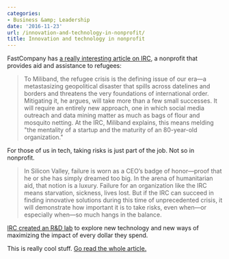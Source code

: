```yaml
---
categories:
- Business &amp; Leadership
date: '2016-11-23'
url: /innovation-and-technology-in-nonprofit/
title: Innovation and technology in nonprofit
---
```


FastCompany has [a really interesting article on IRC](https://www.fastcompany.com/3065447/how-a-visionary-aid-organization-is-using-technology-to-help-refugees), a nonprofit that provides aid and assistance to refugees:

> To Miliband, the refugee crisis is the defining issue of our era—a metastasizing geopolitical disaster that spills across datelines and borders and threatens the very foundations of international order. Mitigating it, he argues, will take more than a few small successes. It will require an entirely new approach, one in which social media outreach and data mining matter as much as bags of flour and mosquito netting. At the IRC, Miliband explains, this means melding "the mentality of a startup and the maturity of an 80-year-old organization."

For those of us in tech, taking risks is just part of the job. Not so in nonprofit.

> In Silicon Valley, failure is worn as a CEO’s badge of honor—proof that he or she has simply dreamed too big. In the arena of humanitarian aid, that notion is a luxury. Failure for an organization like the IRC means starvation, sickness, lives lost. But if the IRC can succeed in finding innovative solutions during this time of unprecedented crisis, it will demonstrate how important it is to take risks, even when—or especially when—so much hangs in the balance.

[IRC created an R&D lab](https://www.rescue.org/airbel-center) to explore new technology and new ways of maximizing the impact of every dollar they spend.

This is really cool stuff. [Go read the whole article.](https://www.fastcompany.com/3065447/how-a-visionary-aid-organization-is-using-technology-to-help-refugees)